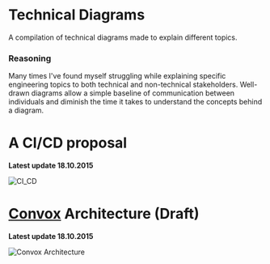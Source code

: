 # Technical Diagrams

A compilation of technical diagrams made to explain different topics.

### Reasoning

Many times I've found myself struggling while explaining specific engineering topics to both technical and non-technical stakeholders. Well-drawn diagrams allow a simple baseline of communication between individuals and diminish the time it takes to understand the concepts behind a diagram.

# A CI/CD proposal

**Latest update 18.10.2015**

![CI_CD](https://raw.githubusercontent.com/jjperezaguinaga/technical-diagrams/master/diagrams/CI_CD.png)

# [Convox](http://convox.com/) Architecture (Draft)

**Latest update 18.10.2015**

![Convox Architecture](https://raw.githubusercontent.com/jjperezaguinaga/technical-diagrams/master/diagrams/Convox_Architecture.png)


